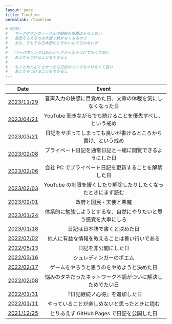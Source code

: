 ```yaml
---
layout: page
title: Timeline
permalink: /timeline

# MEMO:
#   マークダウンのテーブルの縦線の位置はそろえない
#   毎回そろえるのは大変で続かなくなるので
#   尤も、そもそも日本語だときれいにそろわないが
#
#   ページ内リンクはめんどくさかったらつけてなくて良い
#   あとからつけることもできるし
#
#   もっとめんどくさかったら日記のリンクもつけなくて良い
#   あとからつけることもできるし
---
```


| Date | Event |
| :---: | :---: |
| [2023/11/29](2023/11/29) | 音声入力の快感に目覚めた日、文章の体裁を気にしなくなった日 |
| [2023/04/21](2023/04/21#瞑想記録) | YouTube 聴きながらでも続けることを優先すべし、という戒め |
| [2023/03/21](2023/03/21#書けるところから書く) | 日記をサボってしまっても良いが書けるところから書け、という戒め |
| [2023/02/08](2023/02/08#プライベート日記を通常日記と融合することに成功した) | プライベート日記を通常日記と一緒に閲覧できるようにした日 |
| [2023/02/06](2023/02/06#会社-pc-でのプライベート日記更新について) | 会社 PC でプライベート日記を更新することを解禁した日 |
| [2023/02/03](2023/02/03#youtube-の制限について) | YouTube の制限を緩くしたり解除したりしたくなったときにまず読む |
| [2023/02/01](2023/02/01#政府と国民天使と悪魔) | 政府と国民・天使と悪魔 |
| [2023/01/24](2023/01/24#体系的に勉強しようとするな自然にやりたいと思う感覚を大事にしろ) | 体系的に勉強しようとするな、自然にやりたいと思う感覚を大事にしろ |
| [2023/01/18](2023/01/18#英語で書くか日本語で書くか) | 日記は日本語で書くと決めた日 |
| [2022/07/02](2022/07/02#一日一善) | 他人に有益な情報を教えることは善い行いである |
| [2022/05/13](2022/05/13#日記を非公開にした) | 日記を非公開にした日 |
| [2022/03/16](2022/03/16#シュレディンガーのポエム) | シュレディンガーのポエム |
| [2022/02/17](2022/02/17#ゲームをやろうと思うのをやめる) | ゲームをやろうと思うのをやめようと決めた日 |
| [2022/02/08](2022/02/08#ネットワーク不調問題解決したかも) | 悩みのタネだったネットワーク不調がついに解決しためでたい日 |
| [2022/01/31](2022/01/31#日記継続ノ心得ヲ追加) | 『日記継続ノ心得』を追加した日 |
| [2022/01/11](2022/01/11#楽しむ精神) | やっていることが楽しめないと思ったときに読む |
| [2021/12/25](2021/12/25#とりあえず新しい日記公開) | とりあえず GitHub Pages で日記を公開した日 |
